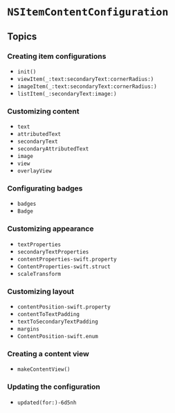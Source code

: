 # ``NSItemContentConfiguration``

## Topics

### Creating item configurations

- ``init()``
- ``viewItem(_:text:secondaryText:cornerRadius:)``
- ``imageItem(_:text:secondaryText:cornerRadius:)``
- ``listItem(_:secondaryText:image:)``

### Customizing content

- ``text``
- ``attributedText``
- ``secondaryText``
- ``secondaryAttributedText``
- ``image``
- ``view``
- ``overlayView``

### Configurating badges

- ``badges``
- ``Badge``

### Customizing appearance

- ``textProperties``
- ``secondaryTextProperties``
- ``contentProperties-swift.property``
- ``ContentProperties-swift.struct``
- ``scaleTransform``

### Customizing layout

- ``contentPosition-swift.property``
- ``contentToTextPadding``
- ``textToSecondaryTextPadding``
- ``margins``
- ``ContentPosition-swift.enum``

### Creating a content view

- ``makeContentView()``

### Updating the configuration

- ``updated(for:)-6d5nh``
